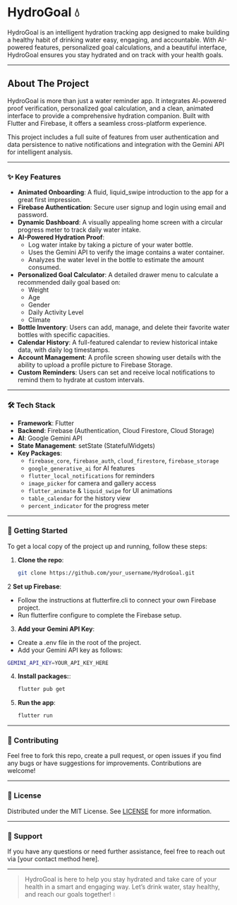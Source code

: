 # HydroGoal 💧

HydroGoal is an intelligent hydration tracking app designed to make building a healthy habit of drinking water easy, engaging, and accountable. With AI-powered features, personalized goal calculations, and a beautiful interface, HydroGoal ensures you stay hydrated and on track with your health goals.

---

## About The Project

HydroGoal is more than just a water reminder app. It integrates AI-powered proof verification, personalized goal calculation, and a clean, animated interface to provide a comprehensive hydration companion. Built with Flutter and Firebase, it offers a seamless cross-platform experience.

This project includes a full suite of features from user authentication and data persistence to native notifications and integration with the Gemini API for intelligent analysis.

---

### ✨ Key Features

- **Animated Onboarding**: A fluid, liquid_swipe introduction to the app for a great first impression.
- **Firebase Authentication**: Secure user signup and login using email and password.
- **Dynamic Dashboard**: A visually appealing home screen with a circular progress meter to track daily water intake.
- **AI-Powered Hydration Proof**:
  - Log water intake by taking a picture of your water bottle.
  - Uses the Gemini API to verify the image contains a water container.
  - Analyzes the water level in the bottle to estimate the amount consumed.
- **Personalized Goal Calculator**: A detailed drawer menu to calculate a recommended daily goal based on:
  - Weight
  - Age
  - Gender
  - Daily Activity Level
  - Climate
- **Bottle Inventory**: Users can add, manage, and delete their favorite water bottles with specific capacities.
- **Calendar History**: A full-featured calendar to review historical intake data, with daily log timestamps.
- **Account Management**: A profile screen showing user details with the ability to upload a profile picture to Firebase Storage.
- **Custom Reminders**: Users can set and receive local notifications to remind them to hydrate at custom intervals.

---

### 🛠️ Tech Stack

- **Framework**: Flutter
- **Backend**: Firebase (Authentication, Cloud Firestore, Cloud Storage)
- **AI**: Google Gemini API
- **State Management**: setState (StatefulWidgets)
- **Key Packages**:
  - `firebase_core`, `firebase_auth`, `cloud_firestore`, `firebase_storage`
  - `google_generative_ai` for AI features
  - `flutter_local_notifications` for reminders
  - `image_picker` for camera and gallery access
  - `flutter_animate` & `liquid_swipe` for UI animations
  - `table_calendar` for the history view
  - `percent_indicator` for the progress meter

---

### 🚀 Getting Started

To get a local copy of the project up and running, follow these steps:

1. **Clone the repo**:

   ```bash
   git clone https://github.com/your_username/HydroGoal.git
   ```

2 **Set up Firebase**:
  - Follow the instructions at flutterfire.cli to connect your own Firebase project.
  - Run flutterfire configure to complete the Firebase setup.

3. **Add your Gemini API Key**:
  - Create a .env file in the root of the project.
  - Add your Gemini API key as follows:
    
   ```bash
   GEMINI_API_KEY=YOUR_API_KEY_HERE
   ```

4. **Install packages:**:

   ```bash
   flutter pub get
   ```

5. **Run the app**:

   ```bash
   flutter run
   ```

---

### 🤝 Contributing

Feel free to fork this repo, create a pull request, or open issues if you find any bugs or have suggestions for improvements. Contributions are welcome!

---

### 📄 License

Distributed under the MIT License. See [LICENSE](LICENSE) for more information.

---

### 👥 Support

If you have any questions or need further assistance, feel free to reach out via [your contact method here].

---

> HydroGoal is here to help you stay hydrated and take care of your health in a smart and engaging way. Let’s drink water, stay healthy, and reach our goals together! 💧
